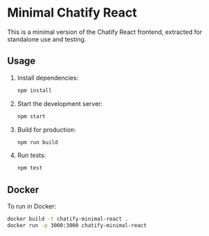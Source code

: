 # Minimal Chatify React

This is a minimal version of the Chatify React frontend, extracted for standalone use and testing.

## Usage

1. Install dependencies:
   ```sh
   npm install
   ```
2. Start the development server:
   ```sh
   npm start
   ```
3. Build for production:
   ```sh
   npm run build
   ```
4. Run tests:
   ```sh
   npm test
   ```

## Docker

To run in Docker:
```sh
docker build -t chatify-minimal-react .
docker run -p 3000:3000 chatify-minimal-react
```
